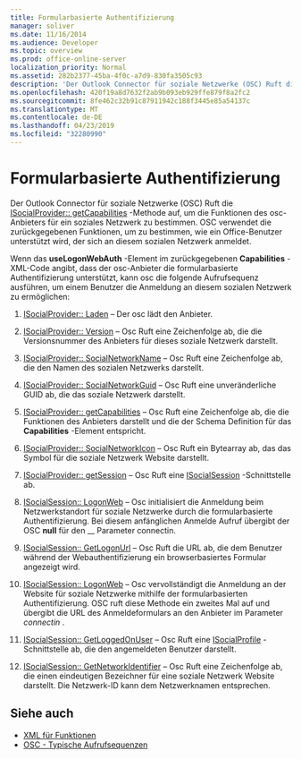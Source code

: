 ```yaml
---
title: Formularbasierte Authentifizierung
manager: soliver
ms.date: 11/16/2014
ms.audience: Developer
ms.topic: overview
ms.prod: office-online-server
localization_priority: Normal
ms.assetid: 282b2377-45ba-4f0c-a7d9-830fa3505c93
description: 'Der Outlook Connector für soziale Netzwerke (OSC) Ruft die ISocialProvider:: getCapabilities-Methode auf, um die Funktionen des OSC-Anbieters für ein soziales Netzwerk zu bestimmen.'
ms.openlocfilehash: 420f19a8d7632f2ab9b093eb929ffe879f8a2fc2
ms.sourcegitcommit: 8fe462c32b91c87911942c188f3445e85a54137c
ms.translationtype: MT
ms.contentlocale: de-DE
ms.lasthandoff: 04/23/2019
ms.locfileid: "32280990"
---
```

# <a name="forms-based-authentication"></a>Formularbasierte Authentifizierung

Der Outlook Connector für soziale Netzwerke (OSC) Ruft die [ISocialProvider:: getCapabilities](isocialprovider-getcapabilities.md) -Methode auf, um die Funktionen des osc-Anbieters für ein soziales Netzwerk zu bestimmen. OSC verwendet die zurückgegebenen Funktionen, um zu bestimmen, wie ein Office-Benutzer unterstützt wird, der sich an diesem sozialen Netzwerk anmeldet. 

Wenn das **useLogonWebAuth** -Element im zurückgegebenen **Capabilities** -XML-Code angibt, dass der osc-Anbieter die formularbasierte Authentifizierung unterstützt, kann osc die folgende Aufrufsequenz ausführen, um einem Benutzer die Anmeldung an diesem sozialen Netzwerk zu ermöglichen: 
  
1. [ISocialProvider:: Laden](isocialprovider-load.md) &ndash; Der osc lädt den Anbieter. 
    
2. [ISocialProvider:: Version](isocialprovider-version.md) &ndash; Osc Ruft eine Zeichenfolge ab, die die Versionsnummer des Anbieters für dieses soziale Netzwerk darstellt. 
    
3. [ISocialProvider:: SocialNetworkName](isocialprovider-socialnetworkname.md) &ndash; Osc Ruft eine Zeichenfolge ab, die den Namen des sozialen Netzwerks darstellt. 
    
4. [ISocialProvider:: SocialNetworkGuid](isocialprovider-socialnetworkguid.md) &ndash; Osc Ruft eine unveränderliche GUID ab, die das soziale Netzwerk darstellt. 
    
5. [ISocialProvider:: getCapabilities](isocialprovider-getcapabilities.md) &ndash; Osc Ruft eine Zeichenfolge ab, die die Funktionen des Anbieters darstellt und die der Schema Definition für das **Capabilities** -Element entspricht. 
    
6. [ISocialProvider:: SocialNetworkIcon](isocialprovider-socialnetworkicon.md) &ndash; Osc Ruft ein Bytearray ab, das das Symbol für die soziale Netzwerk Website darstellt. 
    
7. [ISocialProvider:: getSession](isocialprovider-getsession.md) &ndash; Osc Ruft eine [ISocialSession](isocialsessioniunknown.md) -Schnittstelle ab. 
    
8. [ISocialSession:: LogonWeb](isocialsession-logonweb.md) &ndash; Osc initialisiert die Anmeldung beim Netzwerkstandort für soziale Netzwerke durch die formularbasierte Authentifizierung. Bei diesem anfänglichen Anmelde Aufruf übergibt der OSC **null** für den __ Parameter connectin. 
    
9. [ISocialSession:: GetLogonUrl](isocialsession-getlogonurl.md) &ndash; Osc Ruft die URL ab, die dem Benutzer während der Webauthentifizierung ein browserbasiertes Formular angezeigt wird. 
    
10. [ISocialSession:: LogonWeb](isocialsession-logonweb.md) &ndash; Osc vervollständigt die Anmeldung an der Website für soziale Netzwerke mithilfe der formularbasierten Authentifizierung. OSC ruft diese Methode ein zweites Mal auf und übergibt die URL des Anmeldeformulars an den Anbieter im Parameter _connectin_ . 
    
11. [ISocialSession:: GetLoggedOnUser](isocialsession-getloggedonuser.md) &ndash; Osc Ruft eine [ISocialProfile](isocialprovideriunknown.md) -Schnittstelle ab, die den angemeldeten Benutzer darstellt. 
    
12. [ISocialSession:: GetNetworkIdentifier](isocialsession-getnetworkidentifier.md) &ndash; Osc Ruft eine Zeichenfolge ab, die einen eindeutigen Bezeichner für eine soziale Netzwerk Website darstellt. Die Netzwerk-ID kann dem Netzwerknamen entsprechen. 
    
## <a name="see-also"></a>Siehe auch

- [XML für Funktionen](xml-for-capabilities.md)
- [OSC - Typische Aufrufsequenzen](osc-typical-calling-sequences.md)

